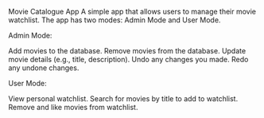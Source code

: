 Movie Catalogue App
A simple app that allows users to manage their movie watchlist. The app has two modes: Admin Mode and User Mode.

Admin Mode:

Add movies to the database.
Remove movies from the database.
Update movie details (e.g., title, description).
Undo any changes you made.
Redo any undone changes.

User Mode:

View personal watchlist.
Search for movies by title to add to watchlist.
Remove and like movies from watchlist.
